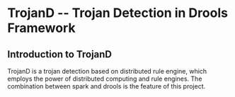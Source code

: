 # TrojanD -- Trojan Detection in Drools Framework
## Introduction to TrojanD

TrojanD is a trojan detection based on distributed rule engine, which employs the power of distributed computing and rule engines. The combination between spark and drools is the feature of this project.
